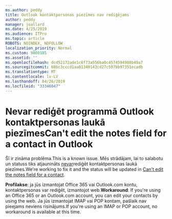 ```yaml
---
ms.author: peddy
title: Outlook kontaktpersonas piezīmes nav rediģējams
author: peddy
manager: joallard
ms.date: 4/25/2019
ms.audience: ITPro
ms.topic: article
ROBOTS: NOINDEX, NOFOLLOW
localization_priority: Normal
ms.custom: 9000185
ms.assetid: ''
ms.openlocfilehash: dcd52172ade1c6f73a556ba0c4574594988b49a7
ms.sourcegitcommit: 60bc3cccd1aa81340143cd27c597bb97351ecadb
ms.translationtype: MT
ms.contentlocale: lv-LV
ms.lasthandoff: 04/26/2019
ms.locfileid: "33346047"
---
```

# <a name="cant-edit-the-notes-field-for-a-contact-in-outlook"></a><span data-ttu-id="454ec-102">Nevar rediģēt programmā Outlook kontaktpersonas laukā piezīmes</span><span class="sxs-lookup"><span data-stu-id="454ec-102">Can't edit the notes field for a contact in Outlook</span></span>
<span data-ttu-id="454ec-103">Šī ir zināma problēma.</span><span class="sxs-lookup"><span data-stu-id="454ec-103">This is a known issue.</span></span> <span data-ttu-id="454ec-104">Mēs strādājam, lai to salabotu un statuss tiks atjaunināts [nevar](https://support.office.com/article/fb8394ce-04ce-48b5-bae4-be46f77f10fe)rediģēt kontaktpersonas laukā piezīmes.</span><span class="sxs-lookup"><span data-stu-id="454ec-104">We're working to fix it and the status will be updated in [Can't edit the notes field for a contact](https://support.office.com/article/fb8394ce-04ce-48b5-bae4-be46f77f10fe).</span></span>

<span data-ttu-id="454ec-105">**Profilakse**: ja jūs izmantojat Office 365 vai Outlook.com kontu, kontaktpersonas var rediģēt, izmantojot web.</span><span class="sxs-lookup"><span data-stu-id="454ec-105">**Workaround**: If you're using an Office 365 or an Outlook.com account, you can edit your contacts by using the web.</span></span> <span data-ttu-id="454ec-106">Ja jūs izmantojat IMAP vai POP kontam, pašlaik nav pieejams neviens risinājums.</span><span class="sxs-lookup"><span data-stu-id="454ec-106">If you're using an IMAP or POP account, no workaround is available at this time.</span></span>